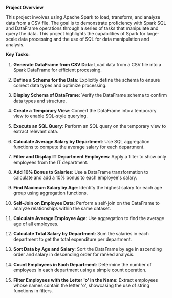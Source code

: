 **Project Overview**

This project involves using Apache Spark to load, transform, and analyze data from a CSV file. The goal is to demonstrate proficiency with Spark SQL and DataFrame operations through a series of tasks that manipulate and query the data. This project highlights the capabilities of Spark for large-scale data processing and the use of SQL for data manipulation and analysis.

**Key Tasks:**

1. **Generate DataFrame from CSV Data**: Load data from a CSV file into a Spark DataFrame for efficient processing.

2. **Define a Schema for the Data**: Explicitly define the schema to ensure correct data types and optimize processing.

3. **Display Schema of DataFrame**: Verify the DataFrame schema to confirm data types and structure.

4. **Create a Temporary View**: Convert the DataFrame into a temporary view to enable SQL-style querying.

5. **Execute an SQL Query**: Perform an SQL query on the temporary view to extract relevant data.

6. **Calculate Average Salary by Department**: Use SQL aggregation functions to compute the average salary for each department.

7. **Filter and Display IT Department Employees**: Apply a filter to show only employees from the IT department.

8. **Add 10% Bonus to Salaries**: Use a DataFrame transformation to calculate and add a 10% bonus to each employee's salary.

9. **Find Maximum Salary by Age**: Identify the highest salary for each age group using aggregation functions.

10. **Self-Join on Employee Data**: Perform a self-join on the DataFrame to analyze relationships within the same dataset.

11. **Calculate Average Employee Age**: Use aggregation to find the average age of all employees.

12. **Calculate Total Salary by Department**: Sum the salaries in each department to get the total expenditure per department.

13. **Sort Data by Age and Salary**: Sort the DataFrame by age in ascending order and salary in descending order for ranked analysis.

14. **Count Employees in Each Department**: Determine the number of employees in each department using a simple count operation.

15. **Filter Employees with the Letter 'o' in the Name**: Extract employees whose names contain the letter 'o', showcasing the use of string functions in filters.
